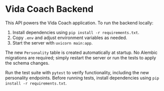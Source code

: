# Vida Coach Backend

This API powers the Vida Coach application. To run the backend locally:

1. Install dependencies using `pip install -r requirements.txt`.
2. Copy `.env` and adjust environment variables as needed.
3. Start the server with `uvicorn main:app`.

The new `Personality` table is created automatically at startup. No Alembic
migrations are required; simply restart the server or run the tests to apply
the schema changes.

Run the test suite with `pytest` to verify functionality, including the new
personality endpoints. Before running tests, install dependencies using
`pip install -r requirements.txt`.
